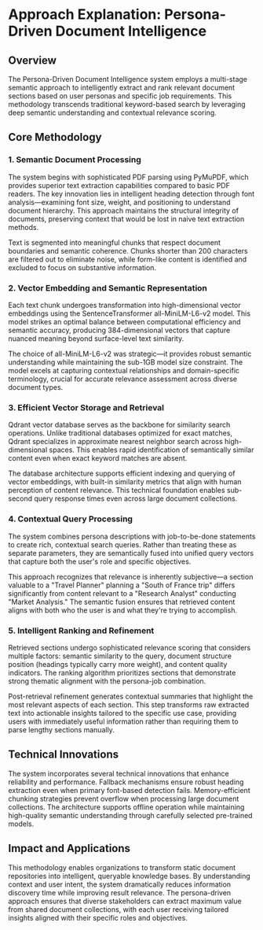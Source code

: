 # Approach Explanation: Persona-Driven Document Intelligence

## Overview

The Persona-Driven Document Intelligence system employs a multi-stage semantic approach to intelligently extract and rank relevant document sections based on user personas and specific job requirements. This methodology transcends traditional keyword-based search by leveraging deep semantic understanding and contextual relevance scoring.

## Core Methodology

### 1. Semantic Document Processing

The system begins with sophisticated PDF parsing using PyMuPDF, which provides superior text extraction capabilities compared to basic PDF readers. The key innovation lies in intelligent heading detection through font analysis—examining font size, weight, and positioning to understand document hierarchy. This approach maintains the structural integrity of documents, preserving context that would be lost in naive text extraction methods.

Text is segmented into meaningful chunks that respect document boundaries and semantic coherence. Chunks shorter than 200 characters are filtered out to eliminate noise, while form-like content is identified and excluded to focus on substantive information.

### 2. Vector Embedding and Semantic Representation

Each text chunk undergoes transformation into high-dimensional vector embeddings using the SentenceTransformer all-MiniLM-L6-v2 model. This model strikes an optimal balance between computational efficiency and semantic accuracy, producing 384-dimensional vectors that capture nuanced meaning beyond surface-level text similarity.

The choice of all-MiniLM-L6-v2 was strategic—it provides robust semantic understanding while maintaining the sub-1GB model size constraint. The model excels at capturing contextual relationships and domain-specific terminology, crucial for accurate relevance assessment across diverse document types.

### 3. Efficient Vector Storage and Retrieval

Qdrant vector database serves as the backbone for similarity search operations. Unlike traditional databases optimized for exact matches, Qdrant specializes in approximate nearest neighbor search across high-dimensional spaces. This enables rapid identification of semantically similar content even when exact keyword matches are absent.

The database architecture supports efficient indexing and querying of vector embeddings, with built-in similarity metrics that align with human perception of content relevance. This technical foundation enables sub-second query response times even across large document collections.

### 4. Contextual Query Processing

The system combines persona descriptions with job-to-be-done statements to create rich, contextual search queries. Rather than treating these as separate parameters, they are semantically fused into unified query vectors that capture both the user's role and specific objectives.

This approach recognizes that relevance is inherently subjective—a section valuable to a "Travel Planner" planning a "South of France trip" differs significantly from content relevant to a "Research Analyst" conducting "Market Analysis." The semantic fusion ensures that retrieved content aligns with both who the user is and what they're trying to accomplish.

### 5. Intelligent Ranking and Refinement

Retrieved sections undergo sophisticated relevance scoring that considers multiple factors: semantic similarity to the query, document structure position (headings typically carry more weight), and content quality indicators. The ranking algorithm prioritizes sections that demonstrate strong thematic alignment with the persona-job combination.

Post-retrieval refinement generates contextual summaries that highlight the most relevant aspects of each section. This step transforms raw extracted text into actionable insights tailored to the specific use case, providing users with immediately useful information rather than requiring them to parse lengthy sections manually.

## Technical Innovations

The system incorporates several technical innovations that enhance reliability and performance. Fallback mechanisms ensure robust heading extraction even when primary font-based detection fails. Memory-efficient chunking strategies prevent overflow when processing large document collections. The architecture supports offline operation while maintaining high-quality semantic understanding through carefully selected pre-trained models.

## Impact and Applications

This methodology enables organizations to transform static document repositories into intelligent, queryable knowledge bases. By understanding context and user intent, the system dramatically reduces information discovery time while improving result relevance. The persona-driven approach ensures that diverse stakeholders can extract maximum value from shared document collections, with each user receiving tailored insights aligned with their specific roles and objectives.
